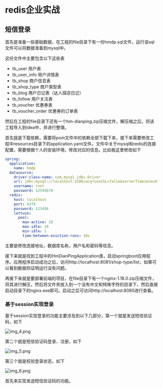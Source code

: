 # redis企业实战

## 短信登录

首先是准备一些基础数据，在工程的file目录下有一份hmdp.sql文件，运行该sql文件可以将数据准备到mysql中。

这份文件中主要包含以下这些表

* tb_user 用户表
* tb_user_info 用户详情表
* tb_shop 商户信息表
* tb_shop_type 商户类型表
* tb_blog 用户日记表（达人探店日记）
* tb_follow 用户关注表
* tb_voucher 优惠券表
* tb_voucher_order 优惠券的订单表

然后在工程的file目录下还有一个hm-dianping.zip压缩文件，解压缩之后，将该工程导入到idea中，并进行整理。

首先就是下载依赖，需要将pom文件中的依赖全部下载下来，接下来需要修改工程中resources目录下的application.yaml文件。文件中关于mysql和redis的连接配置，需要根据个人的安装环境，修改对应的信息。比如我这里修改如下

```yaml
spring:
  application:
    name: hmdp
  datasource:
    driver-class-name: com.mysql.jdbc.Driver
    url: jdbc:mysql://localhost:3306/wcq?useSSL=false&serverTimezone=UTC
    username: root
    password: 12345678
  redis:
    host: localhost
    port: 6379
    password: 123456
    lettuce:
      pool:
        max-active: 10
        max-idle: 10
        min-idle: 1
        time-between-eviction-runs: 10s
```

主要是修改连接地址，数据库名称，用户名和密码等信息。

接下来就是找到工程中的HmDianPingApplication类，启动springboot应用程序。应用程序启动成功之后，访问http://localhost:8081/shop-type/list，如果可以看到数据则证明运行没有问题。

再接下来就是要部署前端的项目，在file目录下有一个nginx-1.18.0.zip压缩文件，将其进行解压，然后将文件夹放入到一个没有中文和特殊字符的目录下，然后直接启动目录下的nginx.exe即可。启动之后可访问http://localhost:8080进行查看。

### 基于session实现登录

基于session实现登录的功能主要涉及到以下几部分，第一个就是发送短信验证码，如下

![img_4.png](img/img_4.png)

第二个就是短信验证码登录、注册，如下

![img_5.png](img/img_5.png)

第三个就是校验登录状态，如下

![img_6.png](img/img_6.png)

首先来实现发送短信验证码的功能。